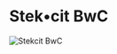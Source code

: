 # Stek•cit BwC
![Stekcit BwC](https://github.com/andrewkimjoseph/stekcit-bwc/assets/91619206/088482b9-54e4-473e-940c-6842271d0486)
